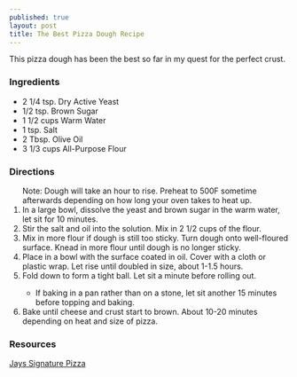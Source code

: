 ```yaml
---
published: true
layout: post
title: The Best Pizza Dough Recipe
---
```

This pizza dough has been the best so far in my quest for the perfect crust.

### Ingredients
<ul>
    <li>2 1/4 tsp. Dry Active Yeast</li>
    <li>1/2 tsp. Brown Sugar</li>
    <li>1 1/2 cups Warm Water</li>
    <li>1 tsp. Salt</li>
    <li>2 Tbsp. Olive Oil</li>
    <li>3 1/3 cups All-Purpose Flour</li>
</ul>

### Directions
<ol>
Note: Dough will take an hour to rise. Preheat to 500F sometime afterwards depending on how long your oven takes to heat up.
    <li>In a large bowl, dissolve the yeast and brown sugar in the warm water, let sit for 10 minutes.</li>
    <li>Stir the salt and oil into the solution. Mix in 2 1/2 cups of the flour.</li>
    <li>Mix in more flour if dough is still too sticky. Turn dough onto well-floured surface. Knead in more flour until dough is no longer sticky.</li>
    <li>Place in a bowl with the surface coated in oil. Cover with a cloth or plastic wrap. Let rise until doubled in size, about 1-1.5 hours.</li>
    <li>Fold down to form a tight ball. Let sit a minute before rolling out.</li>
    <ul><li>If baking in a pan rather than on a stone, let sit another 15 minutes before topping and baking.</li></ul> 
    <li>Bake until cheese and crust start to brown. About 10-20 minutes depending on heat and size of pizza.</li>
</ol>

### Resources
[Jays Signature Pizza](http://allrecipes.com/recipe/7245/jays-signature-pizza-crust/)
